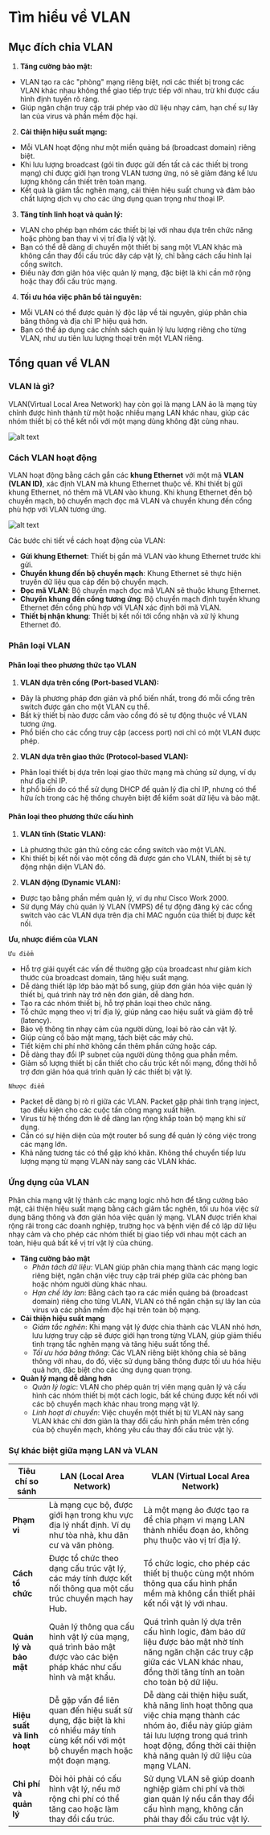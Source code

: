 # Tìm hiểu về VLAN
## Mục đích chia VLAN
1. **Tăng cường bảo mật:**
- VLAN tạo ra các "phòng" mạng riêng biệt, nơi các thiết bị trong các VLAN khác nhau không thể giao tiếp trực tiếp với nhau, trừ khi được cấu hình định tuyến rõ ràng.
- Giúp ngăn chặn truy cập trái phép vào dữ liệu nhạy cảm, hạn chế sự lây lan của virus và phần mềm độc hại.
2. **Cải thiện hiệu suất mạng:**
- Mỗi VLAN hoạt động như một miền quảng bá (broadcast domain) riêng biệt.
- Khi lưu lượng broadcast (gói tin được gửi đến tất cả các thiết bị trong mạng) chỉ được giới hạn trong VLAN tương ứng, nó sẽ giảm đáng kể lưu lượng không cần thiết trên toàn mạng.
- Kết quả là giảm tắc nghẽn mạng, cải thiện hiệu suất chung và đảm bảo chất lượng dịch vụ cho các ứng dụng quan trọng như thoại IP.
3. **Tăng tính linh hoạt và quản lý:**
- VLAN cho phép bạn nhóm các thiết bị lại với nhau dựa trên chức năng hoặc phòng ban thay vì vị trí địa lý vật lý.
- Bạn có thể dễ dàng di chuyển một thiết bị sang một VLAN khác mà không cần thay đổi cấu trúc dây cáp vật lý, chỉ bằng cách cấu hình lại cổng switch.
- Điều này đơn giản hóa việc quản lý mạng, đặc biệt là khi cần mở rộng hoặc thay đổi cấu trúc mạng.
4. **Tối ưu hóa việc phân bổ tài nguyên:**
- Mỗi VLAN có thể được quản lý độc lập về tài nguyên, giúp phân chia băng thông và địa chỉ IP hiệu quả hơn.
- Bạn có thể áp dụng các chính sách quản lý lưu lượng riêng cho từng VLAN, như ưu tiên lưu lượng thoại trên một VLAN riêng.
## Tổng quan về VLAN
### VLAN là gì?
VLAN(Virtual Local Area Network) hay còn gọi là mạng LAN ảo là mạng tùy chỉnh được hình thành từ một hoặc nhiều mạng LAN khác nhau, giúp các nhóm thiết bị có thể kết nối với một mạng dùng không đặt cùng nhau.

![alt text](../imageS/VLAN.jpg)

### Cách VLAN hoạt động
VLAN hoạt động bằng cách gắn các **khung Ethernet** với một mã **VLAN (VLAN ID)**, xác định VLAN mà khung Ethernet thuộc về. Khi thiết bị gửi khung Ethernet, nó thêm mã VLAN vào khung. Khi khung Ethernet đến bộ chuyển mạch, bộ chuyển mạch đọc mã VLAN và chuyển khung đến cổng phù hợp với VLAN tương ứng.

![alt text](../images/Cach_hoat_dong_VLAN.jpg)

Các bước chi tiết về cách hoạt động của VLAN:
- **Gửi khung Ethernet**: Thiết bị gắn mã VLAN vào khung Ethernet trước khi gửi.
- **Chuyển khung đến bộ chuyển mạch**: Khung Ethernet sẽ thực hiện truyền dữ liệu qua cáp đến bộ chuyển mạch.
- **Đọc mã VLAN**: Bộ chuyển mạch đọc mã VLAN sẽ thuộc khung Ethernet.
- **Chuyển khung đến cổng tương ứng**: Bộ chuyển mạch định tuyến khung Ethernet đến cổng phù hợp với VLAN xác định bởi mã VLAN.
- **Thiết bị nhận khung**: Thiết bị kết nối tới cổng nhận và xử lý khung Ethernet đó.
### Phân loại VLAN
#### Phân loại theo phương thức tạo VLAN
1. **VLAN dựa trên cổng (Port-based VLAN):**
- Đây là phương pháp đơn giản và phổ biến nhất, trong đó mỗi cổng trên switch được gán cho một VLAN cụ thể.
- Bất kỳ thiết bị nào được cắm vào cổng đó sẽ tự động thuộc về VLAN tương ứng.
- Phổ biến cho các cổng truy cập (access port) nơi chỉ có một VLAN được phép.
2. **VLAN dựa trên giao thức (Protocol-based VLAN):**
- Phân loại thiết bị dựa trên loại giao thức mạng mà chúng sử dụng, ví dụ như địa chỉ IP.
- Ít phổ biến do có thể sử dụng DHCP để quản lý địa chỉ IP, nhưng có thể hữu ích trong các hệ thống chuyên biệt để kiểm soát dữ liệu và bảo mật.
#### Phân loại theo phương thức cấu hình
1. **VLAN tĩnh (Static VLAN):**
- Là phương thức gán thủ công các cổng switch vào một VLAN.
- Khi thiết bị kết nối vào một cổng đã được gán cho VLAN, thiết bị sẽ tự động nhận diện VLAN đó.
2. **VLAN động (Dynamic VLAN):**
- Được tạo bằng phần mềm quản lý, ví dụ như Cisco Work 2000.
- Sử dụng Máy chủ quản lý VLAN (VMPS) để tự động đăng ký các cổng switch vào các VLAN dựa trên địa chỉ MAC nguồn của thiết bị được kết nối.

**Ưu, nhược điểm của VLAN**

`Ưu điểm`
- Hỗ trợ giải quyết các vấn đề thường gặp của broadcast như giảm kích thước của broadcast domain, tăng hiệu suất mạng.
- Dễ dàng thiết lập lớp bảo mật bổ sung, giúp đơn giản hóa việc quản lý thiết bị, quá trình này trở nên đơn giản, dễ dàng hơn.
- Tạo ra các nhóm thiết bị, hỗ trợ phân loại theo chức năng.
- Tổ chức mạng theo vị trí địa lý, giúp nâng cao hiệu suất và giảm độ trễ (latency).
- Bảo vệ thông tin nhạy cảm của người dùng, loại bỏ rào cản vật lý.
- Giúp củng cố bảo mật mạng, tách biệt các máy chủ.
- Tiết kiệm chi phí nhờ không cần thêm phần cứng hoặc cáp.
- Dễ dàng thay đổi IP subnet của người dùng thông qua phần mềm.
- Giảm số lượng thiết bị cần thiết cho cấu trúc kết nối mạng, đồng thời hỗ trợ đơn giản hóa quá trình quản lý các thiết bị vật lý.

`Nhược điểm`
- Packet dễ dàng bị rò rỉ giữa các VLAN.
Packet gặp phải tình trạng inject, tạo điều kiện cho các cuộc tấn công mạng xuất hiện.
- Virus từ hệ thống đơn lẻ dễ dàng lan rộng khắp toàn bộ mạng khi sử dụng.
- Cần có sự hiện diện của một router bổ sung để quản lý công việc trong các mạng lớn.
- Khả năng tương tác có thể gặp khó khăn.
Không thể chuyển tiếp lưu lượng mạng từ mạng VLAN này sang các VLAN khác.
### Ứng dụng của VLAN
Phân chia mạng vật lý thành các mạng logic nhỏ hơn để tăng cường bảo mật, cải thiện hiệu suất mạng bằng cách giảm tắc nghẽn, tối ưu hóa việc sử dụng băng thông và đơn giản hóa việc quản lý mạng. VLAN được triển khai rộng rãi trong các doanh nghiệp, trường học và bệnh viện để cô lập dữ liệu nhạy cảm và cho phép các nhóm thiết bị giao tiếp với nhau một cách an toàn, hiệu quả bất kể vị trí vật lý của chúng.

- **Tăng cường bảo mật**
  - *Phân tách dữ liệu*: VLAN giúp phân chia mạng thành các mạng logic riêng biệt, ngăn chặn việc truy cập trái phép giữa các phòng ban hoặc nhóm người dùng khác nhau. 
  - *Hạn chế lây lan*: Bằng cách tạo ra các miền quảng bá (broadcast domain) riêng cho từng VLAN, VLAN có thể ngăn chặn sự lây lan của virus và các phần mềm độc hại trên toàn bộ mạng.
- **Cải thiện hiệu suất mạng**
  - *Giảm tắc nghẽn*: Khi mạng vật lý được chia thành các VLAN nhỏ hơn, lưu lượng truy cập sẽ được giới hạn trong từng VLAN, giúp giảm thiểu tình trạng tắc nghẽn mạng và tăng hiệu suất tổng thể. 
  - *Tối ưu hóa băng thông*: Các VLAN riêng biệt không chia sẻ băng thông với nhau, do đó, việc sử dụng băng thông được tối ưu hóa hiệu quả hơn, đặc biệt cho các ứng dụng quan trọng.
- **Quản lý mạng dễ dàng hơn**
  - *Quản lý logic*: VLAN cho phép quản trị viên mạng quản lý và cấu hình các nhóm thiết bị một cách logic, bất kể chúng được kết nối với các bộ chuyển mạch khác nhau trong mạng vật lý. 
  - *Linh hoạt di chuyển*: Việc chuyển một thiết bị từ VLAN này sang VLAN khác chỉ đơn giản là thay đổi cấu hình phần mềm trên cổng của bộ chuyển mạch, không yêu cầu thay đổi cấu trúc vật lý. 
### Sự khác biệt giữa mạng LAN và VLAN
|**Tiêu chí so sánh**|**LAN (Local Area Network)**|**VLAN (Virtual Local Area Network)**|
|----|--------|---------|
|**Phạm vi**|Là mạng cục bộ, được giới hạn trong khu vực địa lý nhất định. Ví dụ như tòa nhà, khu dân cư và văn phòng.|Là một mạng ảo được tạo ra để chia phạm vi mạng LAN thành nhiều đoạn ảo, không phụ thuộc vào vị trí địa lý.|
|**Cách tổ chức**|Được tổ chức theo dạng cấu trúc vật lý, các máy tính được kết nối thông qua một cấu trúc chuyển mạch hay Hub.|Tổ chức logic, cho phép các thiết bị thuộc cùng một nhóm thông qua cấu hình phần mềm mà không cần thiết phải kết nối vật lý với nhau.|
|**Quản lý và bảo mật**|Quản lý thông qua cấu hình vật lý của mạng, quá trình bảo mật được vào các biện pháp khác như cấu hình và mật khẩu.|Quá trình quản lý dựa trên cấu hình logic, đảm bảo dữ liệu được bảo mật nhờ tính năng ngăn chặn các truy cập giữa các VLAN khác nhau, đồng thời tăng tính an toàn cho toàn bộ dữ liệu.|
|**Hiệu suất và linh hoạt**|Dễ gặp vấn đề liên quan đến hiệu suất sử dụng, đặc biệt là khi có nhiều máy tính cùng kết nối với một bộ chuyển mạch hoặc một đoạn mạng.|Dễ dàng cải thiện hiệu suất, khả năng linh hoạt thông qua việc chia mạng thành các nhóm ảo, điều này giúp giảm tải lưu lượng trong quá trình hoạt động, đồng thời cải thiện khả năng quản lý dữ liệu của mạng VLAN.|
|**Chi phí và quản lý**|Đòi hỏi phải có cấu hình vật lý, nếu mở rộng chi phí có thể tăng cao hoặc làm thay đổi cấu trúc.|Sử dụng VLAN sẽ giúp doanh nghiệp giảm chi phí và thời gian quản lý nếu cần thay đổi cấu hình mạng, không cần phải thay đổi cấu trúc vật lý.|
